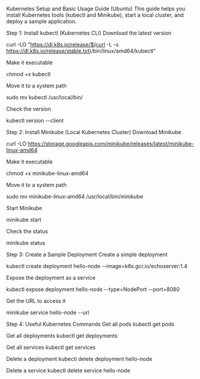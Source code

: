 Kubernetes Setup and Basic Usage Guide (Ubuntu)
This guide helps you install Kubernetes tools (kubectl and Minikube), start a local cluster, and deploy a sample application.

Step 1: Install kubectl (Kubernetes CLI)
Download the latest version

curl -LO "https://dl.k8s.io/release/$(curl -L -s https://dl.k8s.io/release/stable.txt)/bin/linux/amd64/kubectl"

Make it executable

chmod +x kubectl

Move it to a system path

sudo mv kubectl /usr/local/bin/

Check the version

kubectl version --client

Step 2: Install Minikube (Local Kubernetes Cluster)
Download Minikube

curl -LO https://storage.googleapis.com/minikube/releases/latest/minikube-linux-amd64

Make it executable

chmod +x minikube-linux-amd64

Move it to a system path

sudo mv minikube-linux-amd64 /usr/local/bin/minikube

Start Minikube

minikube start

Check the status

minikube status

Step 3: Create a Sample Deployment
Create a simple deployment

kubectl create deployment hello-node --image=k8s.gcr.io/echoserver:1.4

Expose the deployment as a service

kubectl expose deployment hello-node --type=NodePort --port=8080

Get the URL to access it

minikube service hello-node --url

Step 4: Useful Kubernetes Commands
Get all pods
kubectl get pods

Get all deployments
kubectl get deployments

Get all services
kubectl get services

Delete a deployment
kubectl delete deployment hello-node

Delete a service
kubectl delete service hello-node
